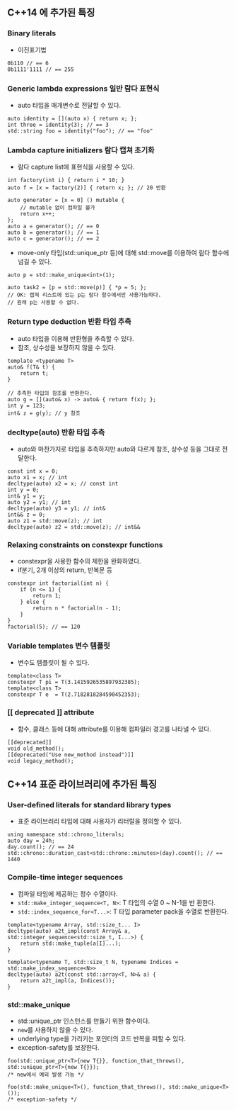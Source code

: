 ## C++14 에 추가된 특징

### Binary literals
- 이진표기법
```
0b110 // == 6
0b1111'1111 // == 255
```

### Generic lambda expressions 일반 람다 표현식
- auto 타입을 매개변수로 전달할 수 있다.
```
auto identity = [](auto x) { return x; };
int three = identity(3); // == 3
std::string foo = identity("foo"); // == "foo"
```

### Lambda capture initializers 람다 캡쳐 초기화
- 람다 capture list에 표현식을 사용할 수 있다.
```
int factory(int i) { return i * 10; }
auto f = [x = factory(2)] { return x; }; // 20 반환

auto generator = [x = 0] () mutable {
    // mutable 없이 컴파일 불가
    return x++;
};
auto a = generator(); // == 0
auto b = generator(); // == 1
auto c = generator(); // == 2
```
- move-only 타입(std::unique_ptr 등)에 대해 std::move를 이용하여 람다 함수에 넘길 수 있다.
```
auto p = std::make_unique<int>(1);

auto task2 = [p = std::move(p)] { *p = 5; };
// OK: 캡쳐 리스트에 있는 p는 람다 함수에서만 사용가능하다.
// 원래 p는 사용할 수 없다.
```

### Return type deduction 반환 타입 추측
- auto 타입을 이용해 반환형을 추측할 수 있다.
- 참조, 상수성을 보장하지 않을 수 있다.
```
template <typename T>
auto& f(T& t) {
    return t;
}

// 추측한 타입의 참조를 반환한다.
auto g = [](auto& x) -> auto& { return f(x); };
int y = 123;
int& z = g(y); // y 참조
```

### decltype(auto) 반환 타입 추측
- auto와 마찬가지로 타입을 추측하지만 auto와 다르게 참조, 상수성 등을 그대로 전달한다.
```
const int x = 0;
auto x1 = x; // int
decltype(auto) x2 = x; // const int
int y = 0;
int& y1 = y;
auto y2 = y1; // int
decltype(auto) y3 = y1; // int&
int&& z = 0;
auto z1 = std::move(z); // int
decltype(auto) z2 = std::move(z); // int&&
```

### Relaxing constraints on constexpr functions
- constexpr을 사용한 함수의 제한을 완화하였다.
- if분기, 2개 이상의 return, 반복문 등
```
constexpr int factorial(int n) {
    if (n <= 1) {
        return 1;
    } else {
        return n * factorial(n - 1);
    }
}
factorial(5); // == 120
```

### Variable templates 변수 템플릿
- 변수도 템플릿이 될 수 있다.
```
template<class T>
constexpr T pi = T(3.1415926535897932385);
template<class T>
constexpr T e  = T(2.7182818284590452353);
```

### [[ deprecated ]] attribute
- 함수, 클래스 등에 대해 attribute를 이용해 컴파일러 경고를 나타낼 수 있다.
```
[[deprecated]]
void old_method();
[[deprecated("Use new_method instead")]]
void legacy_method();
```

## C++14 표준 라이브러리에 추가된 특징

### User-defined literals for standard library types
- 표준 라이브러리 타입에 대해 사용자가 리터럴을 정의할 수 있다.
```
using namespace std::chrono_literals;
auto day = 24h;
day.count(); // == 24
std::chrono::duration_cast<std::chrono::minutes>(day).count(); // == 1440
```

### Compile-time integer sequences
- 컴파일 타임에 제공하는 정수 수열이다.
- ```std::make_integer_sequence<T, N>```: T 타입의 수열 0 ~ N-1을 반
환한다.
- ```std::index_sequence_for<T...>```: T 타입 parameter pack을 수열로 반환한다.
```
template<typename Array, std::size_t... I>
decltype(auto) a2t_impl(const Array& a, std::integer_sequence<std::size_t, I...>) {
    return std::make_tuple(a[I]...);
}

template<typename T, std::size_t N, typename Indices = std::make_index_sequence<N>>
decltype(auto) a2t(const std::array<T, N>& a) {
    return a2t_impl(a, Indices());
}
```

### std::make_unique
- std::unique_ptr 인스턴스를 만들기 위한 함수이다.
- ```new```를 사용하지 않을 수 있다.
- underlying type을 가리키는 포인터의 코드 반복을 피할 수 있다.
- exception-safety를 보장한다.
```
foo(std::unique_ptr<T>{new T{}}, function_that_throws(), std::unique_ptr<T>{new T{}});
/* new에서 예외 발생 가능 */
```
```
foo(std::make_unique<T>(), function_that_throws(), std::make_unique<T>());
/* exception-safety */
```